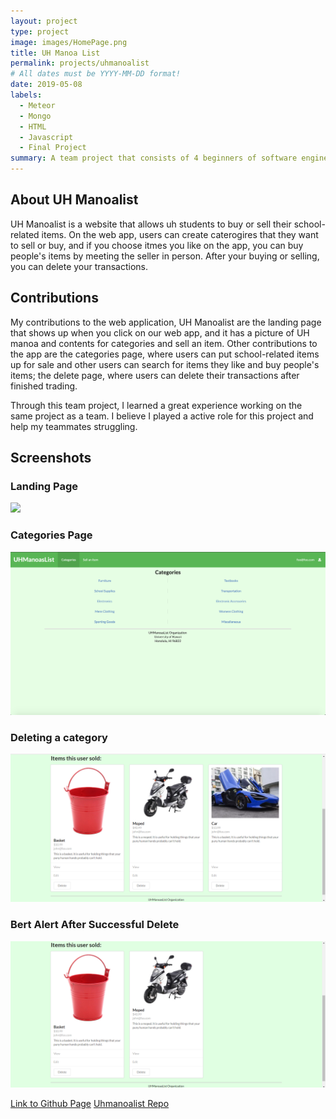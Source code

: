 ```yaml
---
layout: project
type: project
image: images/HomePage.png
title: UH Manoa List
permalink: projects/uhmanoalist
# All dates must be YYYY-MM-DD format!
date: 2019-05-08
labels:
  - Meteor
  - Mongo
  - HTML
  - Javascript
  - Final Project
summary: A team project that consists of 4 beginners of software engineers.
---
```


<h2>About UH Manoalist</h2>
UH Manoalist is a website that allows uh students to buy or sell their school-related items. On the web app, users can create caterogires that they want to sell or buy, and if you choose itmes you like on the app, you can buy people's items by meeting the seller in person. After your buying or selling, you can delete your transactions.

<h2>Contributions</h2>
My contributions to the web application, UH Manoalist are the landing page that shows up when you click on our web app, and it has a picture of UH manoa and contents for categories and sell an item. Other contributions to the app are the categories page, where users can put school-related items up for sale and other users can search for items they like and buy people's items; the delete page, where users can delete their transactions after finished trading.  

Through this team project, I learned a great experience working on the same project as a team. I believe I played a active role for this project and help my teammates struggling. 
<h2>Screenshots</h2>
<h3>Landing Page</h3>
<img src="\images\HomePage.png">
<h3>Categories Page</h3>
<img src="\images\CategoriesPage.png">
<h3>Deleting a category</h3>
<img src="\images\beforedelete.png">
<h3>Bert Alert After Successful Delete</h3>
<img src="\images\afterdelete.png">
  
[Link to Github Page](https://github.com/uhmanoaslist/uhmanoaslist.github.io/blob/master/index.md)
[Uhmanoalist Repo](https://github.com/uhmanoaslist/uhmanoalistcode)
